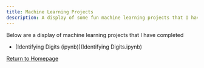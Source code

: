 ```yaml
---
title: Machine Learning Projects
description: A display of some fun machine learning projects that I have completed
---
```


Below are a display of machine learning projects that I have completed
- [Identifying Digits (ipynb)](Identifying Digits.ipynb)



[Return to Homepage](https://nicholascirigliano.github.io/) 
